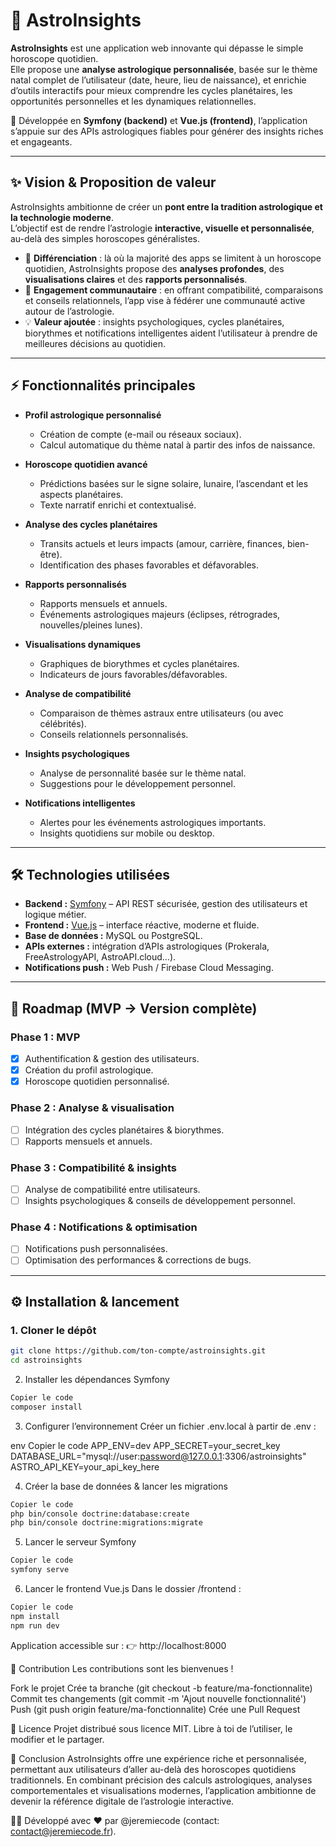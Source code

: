# 🌌 AstroInsights

**AstroInsights** est une application web innovante qui dépasse le simple horoscope quotidien.  
Elle propose une **analyse astrologique personnalisée**, basée sur le thème natal complet de l’utilisateur (date, heure, lieu de naissance), et enrichie d’outils interactifs pour mieux comprendre les cycles planétaires, les opportunités personnelles et les dynamiques relationnelles.  

🚀 Développée en **Symfony (backend)** et **Vue.js (frontend)**, l’application s’appuie sur des APIs astrologiques fiables pour générer des insights riches et engageants.

---

## ✨ Vision & Proposition de valeur

AstroInsights ambitionne de créer un **pont entre la tradition astrologique et la technologie moderne**.  
L’objectif est de rendre l’astrologie **interactive, visuelle et personnalisée**, au-delà des simples horoscopes généralistes.

- 🌠 **Différenciation** : là où la majorité des apps se limitent à un horoscope quotidien, AstroInsights propose des **analyses profondes**, des **visualisations claires** et des **rapports personnalisés**.  
- 👥 **Engagement communautaire** : en offrant compatibilité, comparaisons et conseils relationnels, l’app vise à fédérer une communauté active autour de l’astrologie.  
- 💡 **Valeur ajoutée** : insights psychologiques, cycles planétaires, biorythmes et notifications intelligentes aident l’utilisateur à prendre de meilleures décisions au quotidien.  

---

## ⚡ Fonctionnalités principales

- **Profil astrologique personnalisé**
  - Création de compte (e-mail ou réseaux sociaux).
  - Calcul automatique du thème natal à partir des infos de naissance.

- **Horoscope quotidien avancé**
  - Prédictions basées sur le signe solaire, lunaire, l’ascendant et les aspects planétaires.
  - Texte narratif enrichi et contextualisé.

- **Analyse des cycles planétaires**
  - Transits actuels et leurs impacts (amour, carrière, finances, bien-être).
  - Identification des phases favorables et défavorables.

- **Rapports personnalisés**
  - Rapports mensuels et annuels.
  - Événements astrologiques majeurs (éclipses, rétrogrades, nouvelles/pleines lunes).

- **Visualisations dynamiques**
  - Graphiques de biorythmes et cycles planétaires.
  - Indicateurs de jours favorables/défavorables.

- **Analyse de compatibilité**
  - Comparaison de thèmes astraux entre utilisateurs (ou avec célébrités).
  - Conseils relationnels personnalisés.

- **Insights psychologiques**
  - Analyse de personnalité basée sur le thème natal.
  - Suggestions pour le développement personnel.

- **Notifications intelligentes**
  - Alertes pour les événements astrologiques importants.
  - Insights quotidiens sur mobile ou desktop.

---

## 🛠️ Technologies utilisées

- **Backend :** [Symfony](https://symfony.com/) – API REST sécurisée, gestion des utilisateurs et logique métier.  
- **Frontend :** [Vue.js](https://vuejs.org/) – interface réactive, moderne et fluide.  
- **Base de données :** MySQL ou PostgreSQL.  
- **APIs externes :** intégration d’APIs astrologiques (Prokerala, FreeAstrologyAPI, AstroAPI.cloud…).  
- **Notifications push :** Web Push / Firebase Cloud Messaging.  

---

## 🚧 Roadmap (MVP → Version complète)

### Phase 1 : MVP
- [x] Authentification & gestion des utilisateurs.
- [x] Création du profil astrologique.
- [x] Horoscope quotidien personnalisé.

### Phase 2 : Analyse & visualisation
- [ ] Intégration des cycles planétaires & biorythmes.
- [ ] Rapports mensuels et annuels.

### Phase 3 : Compatibilité & insights
- [ ] Analyse de compatibilité entre utilisateurs.
- [ ] Insights psychologiques & conseils de développement personnel.

### Phase 4 : Notifications & optimisation
- [ ] Notifications push personnalisées.
- [ ] Optimisation des performances & corrections de bugs.

---

## ⚙️ Installation & lancement

### 1. Cloner le dépôt
```bash
git clone https://github.com/ton-compte/astroinsights.git
cd astroinsights
```

2. Installer les dépendances Symfony
```bash
Copier le code
composer install
```

3. Configurer l’environnement
Créer un fichier .env.local à partir de .env :

env
Copier le code
APP_ENV=dev
APP_SECRET=your_secret_key
DATABASE_URL="mysql://user:password@127.0.0.1:3306/astroinsights"
ASTRO_API_KEY=your_api_key_here

4. Créer la base de données & lancer les migrations
```bash
Copier le code
php bin/console doctrine:database:create
php bin/console doctrine:migrations:migrate
```

5. Lancer le serveur Symfony
```bash
Copier le code
symfony serve
```

6. Lancer le frontend Vue.js
Dans le dossier /frontend :

```bash
Copier le code
npm install
npm run dev
```
Application accessible sur :
👉 http://localhost:8000

🤝 Contribution
Les contributions sont les bienvenues !

Fork le projet
Crée ta branche (git checkout -b feature/ma-fonctionnalite)
Commit tes changements (git commit -m 'Ajout nouvelle fonctionnalité')
Push (git push origin feature/ma-fonctionnalite)
Crée une Pull Request

📜 Licence
Projet distribué sous licence MIT.
Libre à toi de l’utiliser, le modifier et le partager.

🌠 Conclusion
AstroInsights offre une expérience riche et personnalisée, permettant aux utilisateurs d’aller au-delà des horoscopes quotidiens traditionnels.
En combinant précision des calculs astrologiques, analyses comportementales et visualisations modernes, l’application ambitionne de devenir la référence digitale de l’astrologie interactive.

👨‍💻 Développé avec ❤️ par @jeremiecode (contact: contact@jeremiecode.fr).
